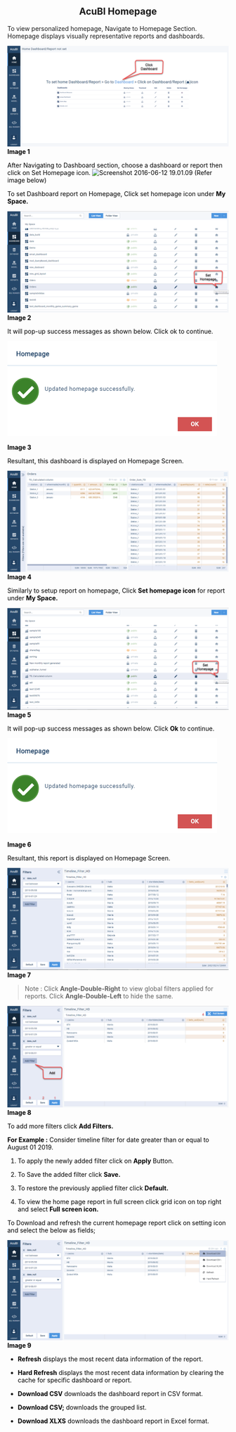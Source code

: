 


<center><h2>AcuBI Homepage</h1></center>

To view personalized homepage, Navigate to Homepage Section. Homepage displays visually representative reports and dashboards.

![enter image description here](https://raw.githubusercontent.com/sv18042016/fp1/d3e23c9c44e29362626d80c69176c75a5f76f9d9/images/New_version5/TD_Homepage_1.png)
<b><font color = "Black"> Image 1</b>

After Navigating to Dashboard section, choose a dashboard or report then click on Set Homepage icon.  ![Screenshot 2016-06-12 19.01.09](http://ltb.io/wp-content/uploads/2016/06/Screenshot-2016-06-12-19.01.09.png)
(Refer image below)


To set Dashboard report on Homepage, Click set homepage icon under <b> My Space.</b>

![enter image description here](https://raw.githubusercontent.com/sv18042016/fp1/06adcdcb3704f696db76acff0673c2592477b8f4/images/New_version5/TD_Homepage_2.png)
<b><font color = "Black"> Image 2</b>

It will pop-up success messages as shown below. Click ok to continue.

![enter image description here](https://raw.githubusercontent.com/sv18042016/fp1/ed50074f9ff74061c21e0abef3c27ee5fd2d9c1c/images/New_version5/TD_Homepage_5.png)

<b><font color = "Black"> Image 3 </b>

Resultant, this dashboard is displayed on Homepage Screen.

![enter image description here](https://raw.githubusercontent.com/sv18042016/fp1/e65cbadcb3c6ca9f188c06c6d90b875dd9811eb7/images/New_version5/TD_Homepage_3.png)
<b><font color = "Black"> Image 4 </b>

Similarly to setup report on homepage, Click <b>Set homepage icon</b> for report under <b> My Space. </b>

![enter image description here](https://raw.githubusercontent.com/sv18042016/fp1/63d105e3d49dae0705a6f941417ad4832a894272/images/New_version5/TD_Homepage_4.png)
<b><font color = "Black"> Image 5 </b>

It will pop-up success messages as shown below. Click <b>Ok</b> to continue.

![enter image description here](https://raw.githubusercontent.com/sv18042016/fp1/ed50074f9ff74061c21e0abef3c27ee5fd2d9c1c/images/New_version5/TD_Homepage_5.png)

<b><font color = "Black"> Image 6 </b>

Resultant, this report is displayed on Homepage Screen.

![enter image description here](https://raw.githubusercontent.com/sv18042016/fp1/86d54f819205085a9c2e1e1cb7caf2c2bddb2d94/images/New_version5/TD_Homepage_6.png)
<b><font color = "Black"> Image 7 </b>

> Note :  Click <b>Angle-Double-Right</b> to view global filters applied for reports.  Click <b>Angle-Double-Left</b> to hide the same.

![enter image description here](https://raw.githubusercontent.com/sv18042016/fp1/1f09b6be737d29d65cbb169ba045c2059ff7433f/images/New_version5/TD_Homepage_7.png)
<b><font color = "Black"> Image 8</b>

To add more filters click  <b> Add Filters.</b>

<b>For Example :</b>  Consider timeline filter for date greater than or equal to August 01 2019.

1.  To apply the newly added filter click on  <b>Apply</b>  Button.

2. To Save the added filter click <b> Save.</b>

3.  To restore the previously applied filter click <b>Default.</b>

4. To view the home page report in full screen click grid icon on top right and select <b>Full screen icon.</b>

To Download and refresh the current homepage report click on setting icon and select the below as fields;

![enter image description here](https://raw.githubusercontent.com/sv18042016/fp1/7b45659831bb6be5b3edf29337f98e822eb0c736/images/New_version5/TD_Homepage_8.png)
<b><font color = "Black"> Image 9</b>

-   <b>Refresh</b>  displays the most recent data information of the report.
    
-   <b>Hard Refresh</b>  displays the most recent data information by clearing the cache for specific dashboard or report.
    
-   <b>Download CSV</b> downloads the dashboard report in CSV format.
    
-   <b>Download CSV;</b> downloads the grouped list.
    
-   <b>Download XLXS</b> downloads the dashboard report in Excel format.
<!--stackedit_data:
eyJoaXN0b3J5IjpbMTg2MjY1ODY3NiwyMDQwMTI4NDM1LDE3OT
IzMDgwOTUsLTExOTQzNDY0MzNdfQ==
-->